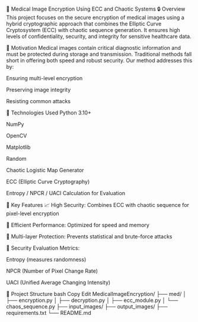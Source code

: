 🧬 Medical Image Encryption Using ECC and Chaotic Systems
🔒 Overview
This project focuses on the secure encryption of medical images using a hybrid cryptographic approach that combines the Elliptic Curve Cryptosystem (ECC) with chaotic sequence generation. It ensures high levels of confidentiality, security, and integrity for sensitive healthcare data.

🧠 Motivation
Medical images contain critical diagnostic information and must be protected during storage and transmission. Traditional methods fall short in offering both speed and robust security. Our method addresses this by:

Ensuring multi-level encryption

Preserving image integrity

Resisting common attacks

🔧 Technologies Used
Python 3.10+

NumPy

OpenCV

Matplotlib

Random

Chaotic Logistic Map Generator

ECC (Elliptic Curve Cryptography)

Entropy / NPCR / UACI Calculation for Evaluation

🔐 Key Features
📈 High Security: Combines ECC with chaotic sequence for pixel-level encryption

🧮 Efficient Performance: Optimized for speed and memory

🔁 Multi-layer Protection: Prevents statistical and brute-force attacks

🧪 Security Evaluation Metrics:

Entropy (measures randomness)

NPCR (Number of Pixel Change Rate)

UACI (Unified Average Changing Intensity)

📂 Project Structure
bash
Copy
Edit
MedicalImageEncryption/
├── med/
│   ├── encryption.py
│   ├── decryption.py
│   ├── ecc_module.py
│   └── chaos_sequence.py
├── input_images/
├── output_images/
├── requirements.txt
└── README.md
